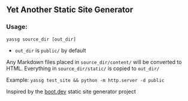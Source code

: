 ## Yet Another Static Site Generator

### Usage:

`yassg source_dir [out_dir]`

 - `out_dir` is `public/` by default

Any Markdown files placed in `source_dir/content/` will be converted to HTML. Everything in `source_dir/static/` is copied to `out_dir/`


Example:
 `yassg test_site && python -m http.server -d public`

Inspired by the [boot.dev](https://boot.dev) static site generator project
